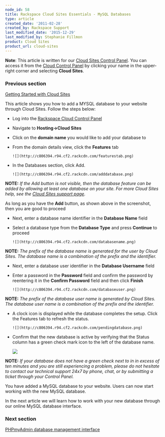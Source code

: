 ```yaml
---
node_id: 58
title: Rackspace Cloud Sites Essentials - MySQL Databases
type: article
created_date: '2011-02-28'
created_by: Rackspace Support
last_modified_date: '2015-12-29'
last_modified_by: Stephanie Fillmon
product: Cloud Sites
product_url: cloud-sites
---
```


**Note**: This article is written for our [Cloud Sites Control
Panel](https://manage.rackspacecloud.com/). You can access it from the
[Cloud Control Panel](http://mycloud.rackspace.com) by clicking your
name in the upper-right corner and selecting **Cloud Sites**.

### Previous section

[Getting Started with Cloud
Sites](/how-to/cloud-sites)

This article shows you how to add a MYSQL database to your website
through Cloud Sites. Follow the steps below:

-   Log into the [Rackspace Cloud Control
    Panel](http://manage.rackspacecloud.com)
-   Navigate to **Hosting-&gt;Cloud Sites**
-   Click on the **domain name** you would like to add your database to
-   From the domain details view, click the **Features** tab

        ![](http://c806394.r94.cf2.rackcdn.com/featurestab.png)

-   In the Databases section, click Add.

        ![](http://c806394.r94.cf2.rackcdn.com/adddatabase.png)

**NOTE:** *If the Add button is not visible, then the database feature
can be added by allowing at least one database on your site. For more
Cloud Sites help, see the [Cloud Sites support
page](/how-to/cloud-sites).*

As long as you have the **Add** button, as shown above in the
screenshot, then you are good to proceed

-   Next, enter a database name identifier in the **Database Name**
    field
-   Select a database type from the **Database Type** and press
    **Continue** to proceed

        ![](http://c806394.r94.cf2.rackcdn.com/databasename.png)

**NOTE:** *The prefix of the database name is generated for the user by
Cloud Sites. The database name is a combination of the prefix and the
identifier.*

-   Next, enter a database user identifier in the **Database Username**
    field

-   Enter a password in the **Password** field and confirm the password
    by reentering it in the **Confirm Password** field and then click
    **Finish**

        ![](http://c806394.r94.cf2.rackcdn.com/databaseuser.png)

**NOTE:** *The prefix of the database user name is generated by Cloud
Sites. The database user name is a combination of the prefix and the
identifier.*

-   A clock icon is displayed while the database completes the setup.
    Click the Features tab to refresh the status.

        ![](http://c806394.r94.cf2.rackcdn.com/pendingdatabase.png)

-   Confirm that the new database is active by verifying that the
    Status column has a green check mark icon to the left of the
    database name.

       ![](http://c806394.r94.cf2.rackcdn.com/databaseready.png)

**NOTE:** *If your database does not have a green check next to in in
excess of ten minutes and you are still experiencing a problem, please
do not hesitate to contact our technical support 24x7 by phone, chat, or
by submitting a ticket through your Control Panel.*

<div>

You have added a MySQL database to your website. Users can now start
working with the new MySQL database.

</div>

In the next article we will learn how to work with your new database
through our online MySQL database interface.

### Next section

[PHPmyAdmin database management
interface](/how-to/rackspace-cloud-sites-essentials-phpmyadmin-database-management-interface)

